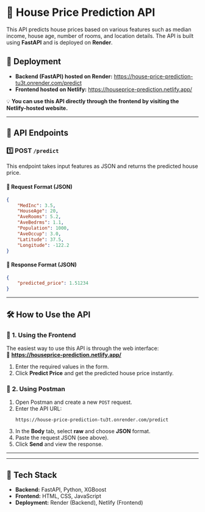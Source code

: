 # 🏡 House Price Prediction API  

This API predicts house prices based on various features such as median income, house age, number of rooms, and location details. The API is built using **FastAPI** and is deployed on **Render**.  

## 🚀 Deployment  
- **Backend (FastAPI) hosted on Render:** https://house-price-prediction-tu3t.onrender.com/predict
- **Frontend hosted on Netlify:** https://houseprice-prediction.netlify.app/

💡 **You can use this API directly through the frontend by visiting the Netlify-hosted website.**  

---

## 📌 API Endpoints  

### 1️⃣ **POST `/predict`**  
This endpoint takes input features as JSON and returns the predicted house price.  

#### 🔹 **Request Format (JSON)**  
```json
{
    "MedInc": 3.5,
    "HouseAge": 20,
    "AveRooms": 5.2,
    "AveBedrms": 1.1,
    "Population": 1000,
    "AveOccup": 3.0,
    "Latitude": 37.5,
    "Longitude": -122.2
}
```  

#### 🔹 **Response Format (JSON)**  
```json
{
    "predicted_price": 1.51234
}
```  

---

## 🛠 How to Use the API  

### 🔹 **1. Using the Frontend**  
The easiest way to use this API is through the web interface:  
🔗 **https://houseprice-prediction.netlify.app/**  

1. Enter the required values in the form.  
2. Click **Predict Price** and get the predicted house price instantly.  

### 🔹 **2. Using Postman**  
1. Open Postman and create a new `POST` request.  
2. Enter the API URL:  
   ```
   https://house-price-prediction-tu3t.onrender.com/predict
   ```
3. In the **Body** tab, select **raw** and choose **JSON** format.  
4. Paste the request JSON (see above).  
5. Click **Send** and view the response.  

  
---

  
---

## 🔧 Tech Stack  
- **Backend:** FastAPI, Python, XGBoost  
- **Frontend:** HTML, CSS, JavaScript  
- **Deployment:** Render (Backend), Netlify (Frontend)  
